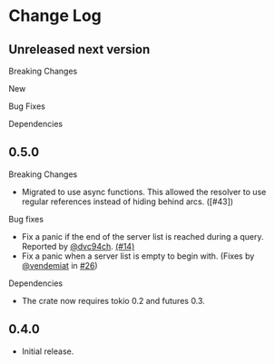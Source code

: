 # Change Log


## Unreleased next version

Breaking Changes

New

Bug Fixes

Dependencies



## 0.5.0

Breaking Changes

* Migrated to use async functions. This allowed the resolver to use
  regular references instead of hiding behind arcs. ([#43])

Bug fixes

* Fix a panic if the end of the server list is reached during a query.
  Reported by [@dvc94ch]. [(#14)]
* Fix a panic when a server list is empty to begin with. (Fixes by
  [@vendemiat] in [#26])

Dependencies

* The crate now requires tokio 0.2 and futures 0.3.

[(#14)]: https://github.com/NLnetLabs/domain/pull/14
[#26]: https://github.com/NLnetLabs/domain/pull/26
[#42]: https://github.com/NLnetLabs/domain/pull/42
[@dvc94ch]: https://github.com/dvc94ch
[@vendemiat]: https://github.com/vendemiat


## 0.4.0

* Initial release.


